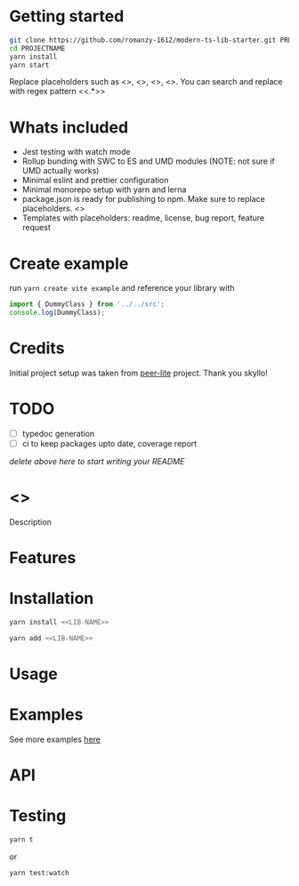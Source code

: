 # Getting started

```bash
git clone https://github.com/romanzy-1612/modern-ts-lib-starter.git PROJECTNAME
cd PROJECTNAME
yarn install
yarn start
```

Replace placeholders such as <<LIB-NAME>>, <<DESCRIPTION>>, <<AUTHOR>>, <<GIT-USERNAME>>. You can search and replace with regex pattern <<.\*>>

# Whats included

- Jest testing with watch mode
- Rollup bunding with SWC to ES and UMD modules (NOTE: not sure if UMD actually works)
- Minimal eslint and prettier configuration
- Minimal monorepo setup with yarn and lerna
- package.json is ready for publishing to npm. Make sure to replace placeholders. <<PLACEHOLDERS>>
- Templates with placeholders: readme, license, bug report, feature request

# Create example

run `yarn create vite example` and reference your library with

```typescript
import { DummyClass } from '../../src';
console.log(DummyClass);
```

# Credits

Initial project setup was taken from [peer-lite](https://github.com/skyllo/peer-lite) project. Thank you skyllo!

# TODO

- [ ] typedoc generation
- [ ] ci to keep packages upto date, coverage report

_delete above here to start writing your README_

# <<LIB-NAME>>

Description

# Features

# Installation

```bash
yarn install <<LIB-NAME>>
```

```bash
yarn add <<LIB-NAME>>
```

# Usage

# Examples

See more examples [here](example)

# API

# Testing

```bash
yarn t
```

or

```bash
yarn test:watch
```
